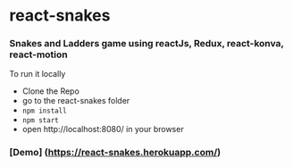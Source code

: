 # react-snakes

### Snakes and Ladders game using reactJs, Redux, react-konva, react-motion

To run it locally <br/>
* Clone the Repo
* go to the react-snakes folder
* ```npm install```
* ```npm start```
* open http://localhost:8080/ in your browser

### [Demo] (https://react-snakes.herokuapp.com/)
